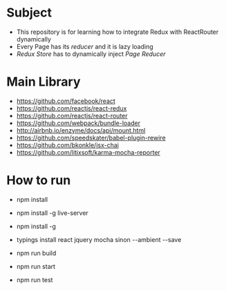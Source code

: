 # Subject

- This repository is for learning how to integrate Redux with ReactRouter dynamically
- Every Page has its *reducer* and it is lazy loading
- *Redux Store* has to dynamically inject *Page Reducer*

# Main Library

- https://github.com/facebook/react
- https://github.com/reactjs/react-redux
- https://github.com/reactjs/react-router
- https://github.com/webpack/bundle-loader
- http://airbnb.io/enzyme/docs/api/mount.html
- https://github.com/speedskater/babel-plugin-rewire
- https://github.com/bkonkle/jsx-chai
- https://github.com/litixsoft/karma-mocha-reporter

# How to run

- npm install
- npm install -g live-server
- npm install -g 
- typings install react jquery mocha sinon --ambient --save

- npm run build 
- npm run start
- npm run test